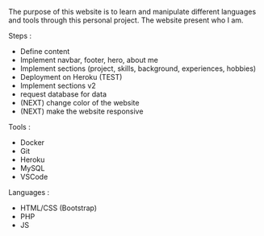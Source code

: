 The purpose of this website is to learn and manipulate different languages and tools through this personal project. The website present who I am.

Steps :
- Define content
- Implement navbar, footer, hero, about me
- Implement sections (project, skills, background, experiences, hobbies)
- Deployment on Heroku (TEST)
- Implement sections v2
- request database for data
- (NEXT) change color of the website
- (NEXT) make the website responsive

Tools : 
- Docker
- Git
- Heroku
- MySQL
- VSCode

Languages :
- HTML/CSS (Bootstrap)
- PHP
- JS